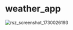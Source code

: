 # weather_app

![rsz_screenshot_1730026193](https://github.com/user-attachments/assets/8b667793-9db9-4f99-ba83-6052bd69f5ad)
